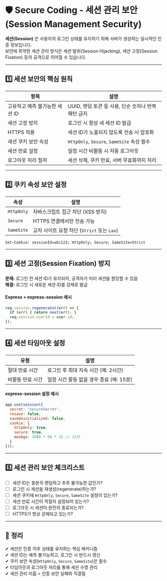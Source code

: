 # 🛡️ Secure Coding - 세션 관리 보안 (Session Management Security)

**세션(Session)** 은 사용자의 로그인 상태를 유지하기 위해 서버가 생성하는 일시적인 인증 정보입니다.  
보안에 취약한 세션 관리 방식은 세션 탈취(Session Hijacking), 세션 고정(Session Fixation) 등의 공격으로 이어질 수 있습니다.

---

## 1️⃣ 세션 보안의 핵심 원칙

| 항목                  | 설명 |
|-----------------------|------|
| 고유하고 예측 불가능한 세션 ID | UUID, 랜덤 토큰 등 사용, 단순 숫자나 반복 패턴 금지 |
| 세션 고정 방지        | 로그인 시 항상 새 세션 ID 발급 |
| HTTPS 적용            | 세션 ID가 노출되지 않도록 전송 시 암호화 |
| 세션 쿠키 보안 속성   | `HttpOnly`, `Secure`, `SameSite` 속성 필수 |
| 세션 만료 설정        | 일정 시간 비활동 시 자동 로그아웃 |
| 로그아웃 처리 철저    | 세션 삭제, 쿠키 만료, 서버 무효화까지 처리 |

---

## 2️⃣ 쿠키 속성 보안 설정

| 속성        | 설명 |
|-------------|------|
| `HttpOnly`  | 자바스크립트 접근 차단 (XSS 방지) |
| `Secure`    | HTTPS 연결에서만 전송 가능 |
| `SameSite`  | 교차 사이트 요청 차단 (`Strict` 또는 `Lax`) |

```http
Set-Cookie: sessionId=abc123; HttpOnly; Secure; SameSite=Strict
```

---

## 3️⃣ 세션 고정(Session Fixation) 방지

**문제:** 로그인 전 세션 ID가 유지되어, 공격자가 미리 세션을 할당할 수 있음  
**해결:** 로그인 시 새로운 세션 ID를 강제로 발급

#### Express + express-session 예시
```js
req.session.regenerate((err) => {
  if (err) { return next(err); }
  req.session.userId = user.id;
});
```

---

## 4️⃣ 세션 타임아웃 설정

| 유형           | 설명 |
|----------------|------|
| 절대 만료 시간 | 로그인 후 최대 지속 시간 (예: 2시간) |
| 비활동 만료 시간 | 일정 시간 활동 없을 경우 종료 (예: 15분) |

#### express-session 설정 예시
```js
app.use(session({
  secret: "secureSecret",
  resave: false,
  saveUninitialized: false,
  cookie: {
    httpOnly: true,
    secure: true,
    maxAge: 1000 * 60 * 15 // 15분
  }
}));
```

---

## 5️⃣ 세션 관리 보안 체크리스트

- [ ] 세션 ID는 충분히 랜덤하고 추측 불가능한 값인가?
- [ ] 로그인 시 세션을 재생성(regenerate)하는가?
- [ ] 세션 쿠키에 `HttpOnly`, `Secure`, `SameSite` 설정이 있는가?
- [ ] 세션 만료 시간이 적절히 설정되어 있는가?
- [ ] 로그아웃 시 세션이 완전히 종료되는가?
- [ ] HTTPS가 항상 강제되고 있는가?

---

## 🎯 정리

✔ 세션은 인증 이후 상태를 유지하는 핵심 메커니즘  
✔ 세션 ID는 예측 불가능하고, 로그인 시 반드시 갱신  
✔ 쿠키 보안 속성(`HttpOnly`, `Secure`, `SameSite`)은 필수  
✔ 타임아웃과 로그아웃 처리를 통해 세션 수명 관리  
✔ 세션 관리 미흡 = 인증 보안 실패와 직결됨
